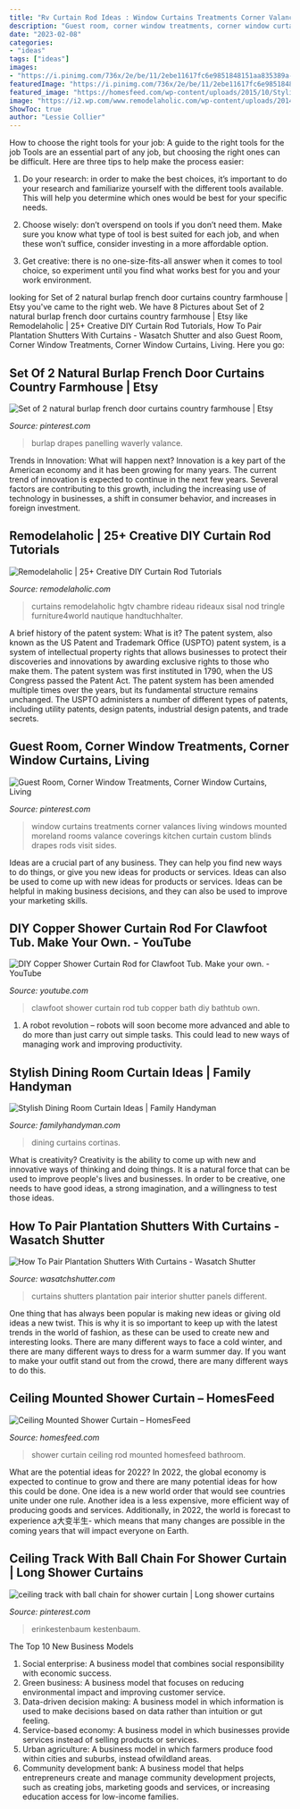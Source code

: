```yaml
---
title: "Rv Curtain Rod Ideas : Window Curtains Treatments Corner Valances Living Windows Mounted Moreland Rooms Valance Coverings Kitchen Curtain Custom Blinds Drapes Rods Visit Sides"
description: "Guest room, corner window treatments, corner window curtains, living"
date: "2023-02-08"
categories:
- "ideas"
tags: ["ideas"]
images:
- "https://i.pinimg.com/736x/2e/be/11/2ebe11617fc6e9851848151aa835389a--corner-window-curtains-corner-window-treatments.jpg"
featuredImage: "https://i.pinimg.com/736x/2e/be/11/2ebe11617fc6e9851848151aa835389a--corner-window-curtains-corner-window-treatments.jpg"
featured_image: "https://homesfeed.com/wp-content/uploads/2015/10/Stylish-Shower-Curtain-And-Long-Curtain-Rod-Ceiling.jpg"
image: "https://i2.wp.com/www.remodelaholic.com/wp-content/uploads/2014/09/HGTV-rope-curtain-rod-via-Remodelaholic.jpg?ssl=1"
ShowToc: true
author: "Lessie Collier"
---
```



How to choose the right tools for your job: A guide to the right tools for the job
Tools are an essential part of any job, but choosing the right ones can be difficult. Here are three tips to help make the process easier:
1. Do your research: in order to make the best choices, it’s important to do your research and familiarize yourself with the different tools available. This will help you determine which ones would be best for your specific needs.

2. Choose wisely: don’t overspend on tools if you don’t need them. Make sure you know what type of tool is best suited for each job, and when these won’t suffice, consider investing in a more affordable option.

3. Get creative: there is no one-size-fits-all answer when it comes to tool choice, so experiment until you find what works best for you and your work environment.

	

		
looking for Set of 2 natural burlap french door curtains country farmhouse | Etsy you've came to the right web. We have 8 Pictures about Set of 2 natural burlap french door curtains country farmhouse | Etsy like Remodelaholic | 25+ Creative DIY Curtain Rod Tutorials, How To Pair Plantation Shutters With Curtains - Wasatch Shutter and also Guest Room, Corner Window Treatments, Corner Window Curtains, Living. Here you go:
		
    
## Set Of 2 Natural Burlap French Door Curtains Country Farmhouse | Etsy

<img loading=lazy src="https://i.pinimg.com/736x/42/01/1b/42011b82af1030f320e88830e8f3d8fd.jpg" onerror="this.onerror=null;this.src='https://tse3.mm.bing.net/th?id=OIP.fwt4WcE1VBpqgihYL8jstwHaMW&amp;pid=15.1';" alt="Set of 2 natural burlap french door curtains country farmhouse | Etsy">

_Source: pinterest.com_

>burlap drapes panelling waverly valance. 

	

Trends in Innovation: What will happen next?
Innovation is a key part of the American economy and it has been growing for many years. The current trend of innovation is expected to continue in the next few years. Several factors are contributing to this growth, including the increasing use of technology in businesses, a shift in consumer behavior, and increases in foreign investment.

    
## Remodelaholic | 25+ Creative DIY Curtain Rod Tutorials

<img loading=lazy src="https://i2.wp.com/www.remodelaholic.com/wp-content/uploads/2014/09/HGTV-rope-curtain-rod-via-Remodelaholic.jpg?ssl=1" onerror="this.onerror=null;this.src='https://tse1.mm.bing.net/th?id=OIP.t9UZT2TpcIKUA-RqWXs-UgHaJ3&amp;pid=15.1';" alt="Remodelaholic | 25+ Creative DIY Curtain Rod Tutorials">

_Source: remodelaholic.com_

>curtains remodelaholic hgtv chambre rideau rideaux sisal nod tringle furniture4world nautique handtuchhalter. 

	

A brief history of the patent system: What is it?
The patent system, also known as the US Patent and Trademark Office (USPTO) patent system, is a system of intellectual property rights that allows businesses to protect their discoveries and innovations by awarding exclusive rights to those who make them. The patent system was first instituted in 1790, when the US Congress passed the Patent Act. The patent system has been amended multiple times over the years, but its fundamental structure remains unchanged. The USPTO administers a number of different types of patents, including utility patents, design patents, industrial design patents, and trade secrets.

    
## Guest Room, Corner Window Treatments, Corner Window Curtains, Living

<img loading=lazy src="https://i.pinimg.com/736x/2e/be/11/2ebe11617fc6e9851848151aa835389a--corner-window-curtains-corner-window-treatments.jpg" onerror="this.onerror=null;this.src='https://tse2.mm.bing.net/th?id=OIP.EbRNGP5y0OP9Csc3zCKuKAHaFj&amp;pid=15.1';" alt="Guest Room, Corner Window Treatments, Corner Window Curtains, Living">

_Source: pinterest.com_

>window curtains treatments corner valances living windows mounted moreland rooms valance coverings kitchen curtain custom blinds drapes rods visit sides. 

	

Ideas are a crucial part of any business. They can help you find new ways to do things, or give you new ideas for products or services. Ideas can also be used to come up with new ideas for products or services. Ideas can be helpful in making business decisions, and they can also be used to improve your marketing skills.

    
## DIY Copper Shower Curtain Rod For Clawfoot Tub. Make Your Own. - YouTube

<img loading=lazy src="http://i.ytimg.com/vi/Qh1l-BdFgs0/maxresdefault.jpg" onerror="this.onerror=null;this.src='https://tse1.mm.bing.net/th?id=OIP.wGr3iyQYIow0_8dw6apmRgHaEK&amp;pid=15.1';" alt="DIY Copper Shower Curtain Rod for Clawfoot Tub. Make your own. - YouTube">

_Source: youtube.com_

>clawfoot shower curtain rod tub copper bath diy bathtub own. 

	

1. A robot revolution – robots will soon become more advanced and able to do more than just carry out simple tasks. This could lead to new ways of managing work and improving productivity.

    
## Stylish Dining Room Curtain Ideas | Family Handyman

<img loading=lazy src="https://www.familyhandyman.com/wp-content/uploads/2019/10/shutterstock_1147624868-pink.jpg?w=1200" onerror="this.onerror=null;this.src='https://tse4.mm.bing.net/th?id=OIP.vouYzBhXfjmpVAyZkmhgIgHaHa&amp;pid=15.1';" alt="Stylish Dining Room Curtain Ideas | Family Handyman">

_Source: familyhandyman.com_

>dining curtains cortinas. 

	

What is creativity?
Creativity is the ability to come up with new and innovative ways of thinking and doing things. It is a natural force that can be used to improve people's lives and businesses. In order to be creative, one needs to have good ideas, a strong imagination, and a willingness to test those ideas.

    
## How To Pair Plantation Shutters With Curtains - Wasatch Shutter

<img loading=lazy src="https://wasatchshutter.com/wp-content/uploads/2015/11/Use-Hanging-Panels-1024x683.jpg" onerror="this.onerror=null;this.src='https://tse3.mm.bing.net/th?id=OIP.B1gUpyV8pz9EgSSfyyJuAgHaE8&amp;pid=15.1';" alt="How To Pair Plantation Shutters With Curtains - Wasatch Shutter">

_Source: wasatchshutter.com_

>curtains shutters plantation pair interior shutter panels different. 

	

One thing that has always been popular is making new ideas or giving old ideas a new twist. This is why it is so important to keep up with the latest trends in the world of fashion, as these can be used to create new and interesting looks. There are many different ways to face a cold winter, and there are many different ways to dress for a warm summer day. If you want to make your outfit stand out from the crowd, there are many different ways to do this.

    
## Ceiling Mounted Shower Curtain – HomesFeed

<img loading=lazy src="https://homesfeed.com/wp-content/uploads/2015/10/Stylish-Shower-Curtain-And-Long-Curtain-Rod-Ceiling.jpg" onerror="this.onerror=null;this.src='https://tse1.mm.bing.net/th?id=OIP.sjGz0qQwWMXKU4VZ_toGJwHaKX&amp;pid=15.1';" alt="Ceiling Mounted Shower Curtain – HomesFeed">

_Source: homesfeed.com_

>shower curtain ceiling rod mounted homesfeed bathroom. 

	

What are the potential ideas for 2022?
In 2022, the global economy is expected to continue to grow and there are many potential ideas for how this could be done. One idea is a new world order that would see countries unite under one rule. Another idea is a less expensive, more efficient way of producing goods and services. Additionally, in 2022, the world is forecast to experience a大变半生- which means that many changes are possible in the coming years that will impact everyone on Earth.

    
## Ceiling Track With Ball Chain For Shower Curtain | Long Shower Curtains

<img loading=lazy src="https://i.pinimg.com/736x/02/4e/6a/024e6a406e06315662678fd28c291780.jpg" onerror="this.onerror=null;this.src='https://tse4.mm.bing.net/th?id=OIP.Nx4kwK2G2jm3tWYqkhlsxQHaLH&amp;pid=15.1';" alt="ceiling track with ball chain for shower curtain | Long shower curtains">

_Source: pinterest.com_

>erinkestenbaum kestenbaum. 

	

The Top 10 New Business Models
1. Social enterprise: A business model that combines social responsibility with economic success.
2. Green business: A business model that focuses on reducing environmental impact and improving customer service.
3. Data-driven decision making: A business model in which information is used to make decisions based on data rather than intuition or gut feeling.
4. Service-based economy: A business model in which businesses provide services instead of selling products or services. 
5. Urban agriculture: A business model in which farmers produce food within cities and suburbs, instead ofwildland areas. 
6. Community development bank: A business model that helps entrepreneurs create and manage community development projects, such as creating jobs, marketing goods and services, or increasing education access for low-income families.


